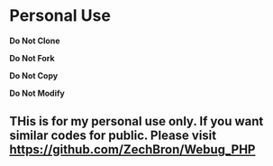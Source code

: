 # Personal Use

__Do Not Clone__

__Do Not Fork__

__Do Not Copy__

__Do Not Modify__

## THis is for my personal use only. If you want similar codes for public. Please visit https://github.com/ZechBron/Webug_PHP
